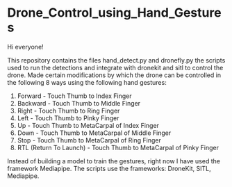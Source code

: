 # Drone_Control_using_Hand_Gestures

Hi everyone!

This repository contains the files hand_detect.py and dronefly.py the scripts used to run the detections and integrate with dronekit and sitl to control the drone.
Made certain modifications by which the drone can be controlled in the following 8 ways using the following hand gestures: 
1. Forward - Touch Thumb to Index Finger
2. Backward - Touch Thumb to Middle Finger
3. Right - Touch Thumb to Ring Finger
4. Left - Touch Thumb to Pinky Finger
5. Up - Touch Thumb to MetaCarpal of Index Finger
6. Down - Touch Thumb to MetaCarpal of Middle Finger
7. Stop - Touch Thumb to MetaCarpal of Ring Finger
8. RTL (Return To Launch) - Touch Thumb to MetaCarpal of Pinky Finger

Instead of building a model to train the gestures, right now I have used the framework Mediapipe.
The scripts use the frameworks: DroneKit, SITL, Mediapipe.
